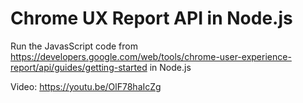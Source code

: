 # Chrome UX Report API in Node.js

Run the JavasScript code from https://developers.google.com/web/tools/chrome-user-experience-report/api/guides/getting-started in Node.js

Video: https://youtu.be/OlF78haIcZg
